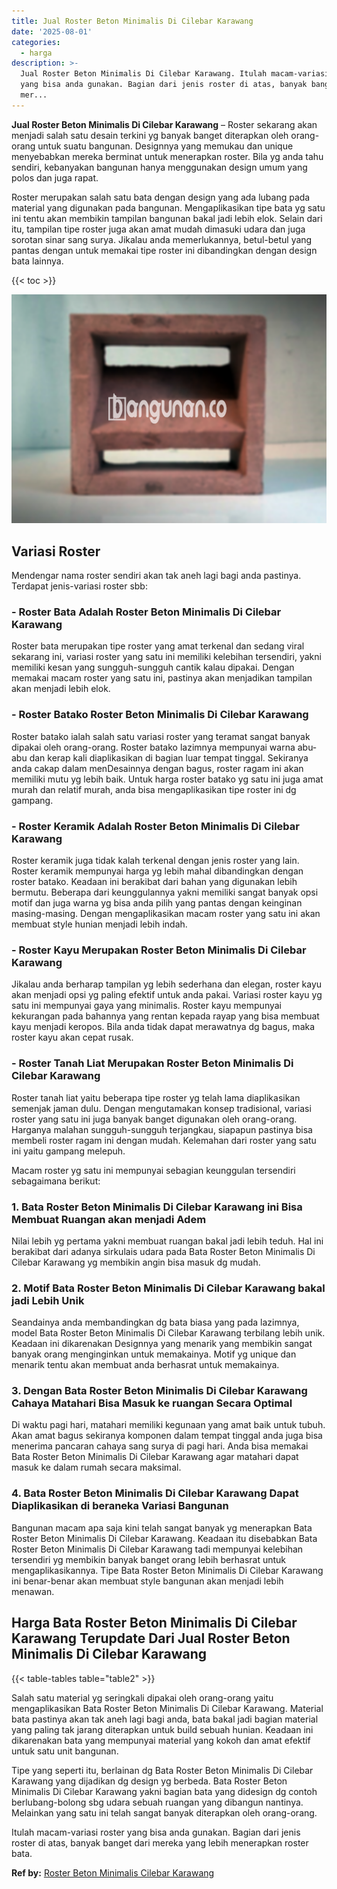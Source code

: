 ```yaml
---
title: Jual Roster Beton Minimalis Di Cilebar Karawang
date: '2025-08-01'
categories:
  - harga
description: >-
  Jual Roster Beton Minimalis Di Cilebar Karawang. Itulah macam-variasi roster
  yang bisa anda gunakan. Bagian dari jenis roster di atas, banyak banget dari
  mer...
---
```


**Jual Roster Beton Minimalis Di Cilebar Karawang** – Roster sekarang akan menjadi salah satu desain terkini yg banyak banget diterapkan oleh orang-orang untuk suatu bangunan. Designnya yang memukau dan unique menyebabkan mereka berminat untuk menerapkan roster. Bila yg anda tahu sendiri, kebanyakan bangunan hanya menggunakan design umum yang polos dan juga rapat.

Roster merupakan salah satu bata dengan design yang ada lubang pada material yang digunakan pada bangunan. Mengaplikasikan tipe bata yg satu ini tentu akan membikin tampilan bangunan bakal jadi lebih elok. Selain dari itu, tampilan tipe roster juga akan amat mudah dimasuki udara dan juga sorotan sinar sang surya. Jikalau anda memerlukannya, betul-betul yang pantas dengan untuk memakai tipe roster ini dibandingkan dengan design bata lainnya.

{{< toc >}}

![Jual Roster Beton Minimalis Di Cilebar Karawang](/images/bata-roster-minimalis-37.png)

## Variasi Roster

Mendengar nama roster sendiri akan tak aneh lagi bagi anda pastinya. Terdapat jenis-variasi roster sbb:

### \- Roster Bata Adalah Roster Beton Minimalis Di Cilebar Karawang

Roster bata merupakan tipe roster yang amat terkenal dan sedang viral sekarang ini, variasi roster yang satu ini memiliki kelebihan tersendiri, yakni memiliki kesan yang sungguh-sungguh cantik kalau dipakai. Dengan memakai macam roster yang satu ini, pastinya akan menjadikan tampilan akan menjadi lebih elok.

### \- Roster Batako Roster Beton Minimalis Di Cilebar Karawang

Roster batako ialah salah satu variasi roster yang teramat sangat banyak dipakai oleh orang-orang. Roster batako lazimnya mempunyai warna abu-abu dan kerap kali diaplikasikan di bagian luar tempat tinggal. Sekiranya anda cakap dalam menDesainnya dengan bagus, roster ragam ini akan memiliki mutu yg lebih baik. Untuk harga roster batako yg satu ini juga amat murah dan relatif murah, anda bisa mengaplikasikan tipe roster ini dg gampang.

### \- Roster Keramik Adalah Roster Beton Minimalis Di Cilebar Karawang

Roster keramik juga tidak kalah terkenal dengan jenis roster yang lain. Roster keramik mempunyai harga yg lebih mahal dibandingkan dengan roster batako. Keadaan ini berakibat dari bahan yang digunakan lebih bermutu. Beberapa dari keunggulannya yakni memiliki sangat banyak opsi motif dan juga warna yg bisa anda pilih yang pantas dengan keinginan masing-masing. Dengan mengaplikasikan macam roster yang satu ini akan membuat style hunian menjadi lebih indah.

### \- Roster Kayu Merupakan Roster Beton Minimalis Di Cilebar Karawang

Jikalau anda berharap tampilan yg lebih sederhana dan elegan, roster kayu akan menjadi opsi yg paling efektif untuk anda pakai. Variasi roster kayu yg satu ini mempunyai gaya yang minimalis. Roster kayu mempunyai kekurangan pada bahannya yang rentan kepada rayap yang bisa membuat kayu menjadi keropos. Bila anda tidak dapat merawatnya dg bagus, maka roster kayu akan cepat rusak.

### \- Roster Tanah Liat Merupakan Roster Beton Minimalis Di Cilebar Karawang

Roster tanah liat yaitu beberapa tipe roster yg telah lama diaplikasikan semenjak jaman dulu. Dengan mengutamakan konsep tradisional, variasi roster yang satu ini juga banyak banget digunakan oleh orang-orang. Harganya malahan sungguh-sungguh terjangkau, siapapun pastinya bisa membeli roster ragam ini dengan mudah. Kelemahan dari roster yang satu ini yaitu gampang melepuh.

Macam roster yg satu ini mempunyai sebagian keunggulan tersendiri sebagaimana berikut:

### 1\. Bata Roster Beton Minimalis Di Cilebar Karawang ini Bisa Membuat Ruangan akan menjadi Adem

Nilai lebih yg pertama yakni membuat ruangan bakal jadi lebih teduh. Hal ini berakibat dari adanya sirkulais udara pada Bata Roster Beton Minimalis Di Cilebar Karawang yg membikin angin bisa masuk dg mudah.

### 2\. Motif Bata Roster Beton Minimalis Di Cilebar Karawang bakal jadi Lebih Unik

Seandainya anda membandingkan dg bata biasa yang pada lazimnya, model Bata Roster Beton Minimalis Di Cilebar Karawang terbilang lebih unik. Keadaan ini dikarenakan Designnya yang menarik yang membikin sangat banyak orang menginginkan untuk memakainya. Motif yg unique dan menarik tentu akan membuat anda berhasrat untuk memakainya.

### 3\. Dengan Bata Roster Beton Minimalis Di Cilebar Karawang Cahaya Matahari Bisa Masuk ke ruangan Secara Optimal

Di waktu pagi hari, matahari memiliki kegunaan yang amat baik untuk tubuh. Akan amat bagus sekiranya komponen dalam tempat tinggal anda juga bisa menerima pancaran cahaya sang surya di pagi hari. Anda bisa memakai Bata Roster Beton Minimalis Di Cilebar Karawang agar matahari dapat masuk ke dalam rumah secara maksimal.

### 4\. Bata Roster Beton Minimalis Di Cilebar Karawang Dapat Diaplikasikan di beraneka Variasi Bangunan

Bangunan macam apa saja kini telah sangat banyak yg menerapkan Bata Roster Beton Minimalis Di Cilebar Karawang. Keadaan itu disebabkan Bata Roster Beton Minimalis Di Cilebar Karawang tadi mempunyai kelebihan tersendiri yg membikin banyak banget orang lebih berhasrat untuk mengaplikasikannya. Tipe Bata Roster Beton Minimalis Di Cilebar Karawang ini benar-benar akan membuat style bangunan akan menjadi lebih menawan.

## Harga Bata Roster Beton Minimalis Di Cilebar Karawang Terupdate Dari Jual Roster Beton Minimalis Di Cilebar Karawang

{{< table-tables table="table2" >}}

Salah satu material yg seringkali dipakai oleh orang-orang yaitu mengaplikasikan Bata Roster Beton Minimalis Di Cilebar Karawang. Material bata pastinya akan tak aneh lagi bagi anda, bata bakal jadi bagian material yang paling tak jarang diterapkan untuk build sebuah hunian. Keadaan ini dikarenakan bata yang mempunyai material yang kokoh dan amat efektif untuk satu unit bangunan.

Tipe yang seperti itu, berlainan dg Bata Roster Beton Minimalis Di Cilebar Karawang yang dijadikan dg design yg berbeda. Bata Roster Beton Minimalis Di Cilebar Karawang yakni bagian bata yang didesign dg contoh berlubang-bolong sbg udara sebuah ruangan yang dibangun nantinya. Melainkan yang satu ini telah sangat banyak diterapkan oleh orang-orang.

Itulah macam-variasi roster yang bisa anda gunakan. Bagian dari jenis roster di atas, banyak banget dari mereka yang lebih menerapkan roster bata.

**Ref by:** [Roster Beton Minimalis Cilebar Karawang](https://id.wikipedia.org/wiki/Roster)
